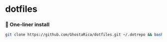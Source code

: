 # dotfiles
### 🔧 One-liner install

```bash
git clone https://github.com/GhostaRica/dotfiles.git ~/.dotrepo && bash ~/.dotrepo/install.sh
```